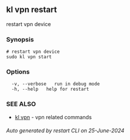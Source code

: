 ## kl vpn restart

restart vpn device

### Synopsis

```
# restart vpn device
sudo kl vpn start
```

### Options

```
  -v, --verbose   run in debug mode
  -h, --help   help for restart
```

### SEE ALSO

* [kl vpn](kl_vpn.md)  - vpn related commands

###### Auto generated by restart CLI on 25-June-2024
